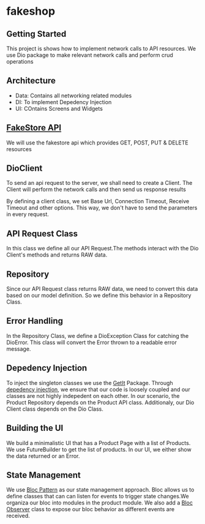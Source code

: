 # fakeshop

## Getting Started

This project is shows how to implement network calls to API resources.
We use Dio package to make relevant network calls and perform crud operations

<h2>Architecture</h2>
<ul>
<li>Data: Contains all networking related modules</li>
<li>DI: To implement Depedency Injection</li>
<li>UI: COntains Screens and Widgets</li>

</ul>

<h2><a href="https://fakestoreapi.com/docs">FakeStore API</a></h2>
<p>We will use the fakestore api which provides GET, POST, PUT & DELETE resources</p>

<h2>DioClient</h2>
<p>To send an api request to the server, we shall need to create a Client. The Client will perform the network calls and then send us response results</p>
<p>By defining a client class, we set Base Url, Connection Timeout, Receive Timeout and other options. This way, we don't have to send the parameters in every request.</p>

<h2>API Request Class</h2>

In this class we define all our API Request.The methods interact with the Dio Client's methods and returns RAW data.

<h2>Repository</h2>
Since our API Request class returns RAW data, we need to convert this data based on our model definition. So we define this behavior in a Repository Class.


<h2>Error Handling</h2>
In the Repository Class, we define a DioException Class for catching the DioError.
This class will convert the Error thrown to a readable error message.


<h2>Depedency Injection</h2>
To inject the singleton classes we use the <a href="https://pub.dev/packages/get_it">GetIt</a> Package. Through <a href="https://dhruvnakum.xyz/master-the-art-of-dependency-injection">depedency injection</a>, we ensure that our code is loosely coupled and our classes are not highly indepedent on each other.
In our scenario, the Product Repository depends on the Product API class.
Additionaly, our Dio Client class depends on the Dio Class.

<h2>Building the UI</h2>
We build a minimalistic UI that has a Product Page with a list of Products. We use FutureBuilder to get the list of products.
In our UI, we either show the data returned or an Error.


<h2>State Management</h2>
We use <a href="https://pub.dev/packages/bloc">Bloc Pattern</a> as our state management approach. Bloc allows us to define classes that can can listen for events to trigger state changes.We organiza our bloc into modules in the product module. We also add a <a href="https://pub.dev/documentation/bloc/latest/bloc/BlocObserver-class.html">Bloc Observer</a> class to expose our bloc behavior as different events are received.


